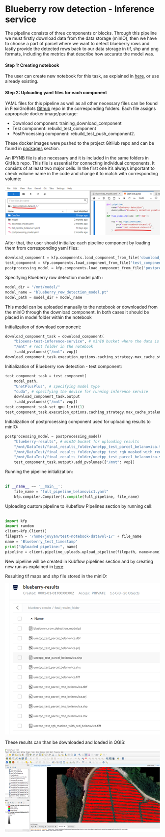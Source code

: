 # Blueberry row detection - Inference service

The pipeline consists of three components or blocks. Through this pipeline we must firstly download data from the data storage (minIO), then we have to choose a part of parcel where we want to detect blueberry rows and lastly provide the detected rows back to our data storage in tif, shp and png formats, including the metrics that describe how accurate the model was. 

#### Step 1: Creating notebook

The user can create new notebook for this task, as explained in [here](https://github.com/FlexiGroBots-H2020/AI-platform/blob/c07ef85224c4533fd04f80b07a5ba4398e17597c/kubeflow/Documentation.md#3-pipeline-generation), or use already existing.

#### Step 2: Uploading yaml files for each component

YAML files for this pipeline as well as all other necessary files can be found in FlexiGroBots [Github](https://github.com/FlexiGroBots-H2020/AI-platform/tree/a9c0131b69ea059fb40281bbac761ddd8ae81a36/kubeflow/Blueberry_row_detection/Test) repo in the corresponding folders. Each file assigns appropriate docker image/package:
- Download component: training_download_component 
- Test component: rebuild_test_component
- PostProcessing component: rebuild_test_push_component2.

These docker images were pushed to the project GitHub repo and can be found in [packages](https://github.com/orgs/FlexiGroBots-H2020/packages) section.

An IPYNB file is also necessary and it is included in the same folders in GitHub repo. This file is essential for connecting individual components. It consists of at least two major cells. In the first one it’s always important to check volume name in the code and change it to match with corresponding volume:

![Volume_name_image](https://github.com/Dimitrije2507/BlueberryRowDetectionKubeflow/blob/92e24d80b3c29ae9bbdfc0092a8706a82a7d1525/namevol.png)

After that, the user should initialize each pipeline component by loading them from corresponding yaml files: 

```python
download_component = kfp.components.load_component_from_file('download_model.yaml')
test_component = kfp.components.load_component_from_file('test_component.yaml')
postprocessing_model = kfp.components.load_component_from_file('postprocessing_model.yaml')
```

Specifying Blueberry row detection model path :

```python
model_dir = "/mnt/model/"
model_name = "blueberry_row_detection_model.pt"
model_path = model_dir + model_name
```
This model can be uploaded manually to the notebook or downloaded from the minIO through the download component. In both cases it should be placed in model folder within the notebook

Initialization of download component:
```python
download_component_task = download_component(
    "biosens-test-inference-service", # minIO bucket where the data is stored
    "/mnt" # root folder in the notebook
    ).add_pvolumes({"/mnt": vop})
download_component_task.execution_options.caching_strategy.max_cache_staleness = "P0D"
```

Initialization of Blueberry row detection - test component:

```python
test_component_task = test_component(
    model_path,
    "UnetPlusPlus", # specifying model type
    "cuda", # specifying the device for running inference service
    download_component_task.output
    ).add_pvolumes({"/mnt": vop})
test_component_task.set_gpu_limit(1)
test_component_task.execution_options.caching_strategy.max_cache_staleness = "P0D"
```

Initialization of postprocessing component used for uploading results to minIO:

```python
postprocessing_model = postprocessing_model(
    "blueberry-results", # minIO bucket for uploading results
    "/mnt/DataTest/final_results_folder/unetpp_test_parcel_belanovica.tiff", # minIO path for uploading tif file that contains detected rows  
    "/mnt/DataTest/final_results_folder/unetpp_test_rgb_masked_with_red_belanovica.tiff", # minIO path for uploading tif file that contains detected rows overlaped on rgb orthomosaic 
    "/mnt/DataTest/final_results_folder/unetpp_test_parcel_belanovica.shp", # minIO path for uploading shp file that contains detected rows
    test_component_task.output).add_pvolumes({"/mnt": vop}) 
```

Running the pipeline initialization:

```python

if __name__ == '__main__':
    file_name = "full_pipeline_belanovic1.yaml"
    kfp.compiler.Compiler().compile(full_pipeline, file_name)

```

Uploading custom pipeline to Kubeflow Pipelines section by running cell:

```python

import kfp
import random
client=kfp.Client()
filepath = '/home/jovyan/test-notebook-datavol-1/' + file_name
name = 'Blueberry_test_timestamp'
print("Uploaded pipeline:", name)
pipeline = client.pipeline_uploads.upload_pipeline(filepath, name=name)

```

New pipeline will be created in Kubflow pipelines section and by creating new run as explained in [here](https://github.com/FlexiGroBots-H2020/AI-platform/blob/c07ef85224c4533fd04f80b07a5ba4398e17597c/kubeflow/Documentation.md#3-pipeline-generation)

Resulting tif maps and shp file stored in the minIO: 

![Results_minIO_image](https://github.com/Dimitrije2507/BlueberryRowDetectionKubeflow/blob/1fdf27777904951a9967c367f8ffb9a5ab88aad2/resultsmnio.png)

These results can than be downloaded and loaded in QGIS:

![Detected_rows](https://github.com/Dimitrije2507/BlueberryRowDetectionKubeflow/blob/7bf19c1c7aeb470de78475c006a7880b2aaa0499/detected_rows.png)


